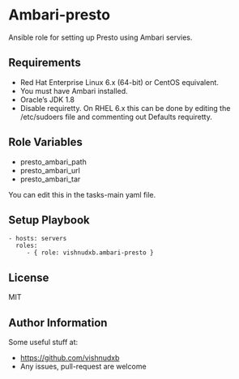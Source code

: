 Ambari-presto
=========

Ansible role for setting up Presto using Ambari servies.

Requirements
------------

- Red Hat Enterprise Linux 6.x (64-bit) or CentOS equivalent.
- You must have Ambari installed.
- Oracle’s JDK 1.8
- Disable requiretty. On RHEL 6.x this can be done by editing the /etc/sudoers file and commenting out Defaults requiretty.


Role Variables
--------------

- presto_ambari_path
- presto_ambari_url
- presto_ambari_tar

You can edit this in the tasks-main yaml file.

Setup Playbook
----------------

    - hosts: servers
      roles:
         - { role: vishnudxb.ambari-presto }

License
-------

MIT

Author Information
------------------

Some useful stuff at:

- https://github.com/vishnudxb
- Any issues, pull-request are welcome
